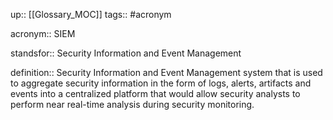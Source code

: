 up:: [[Glossary_MOC]]
tags:: #acronym

acronym:: SIEM

standsfor:: Security Information and Event Management

definition:: Security Information and Event Management system that is used to aggregate security information in the form of logs, alerts, artifacts and events into a centralized platform that would allow security analysts to perform near real-time analysis during security monitoring.